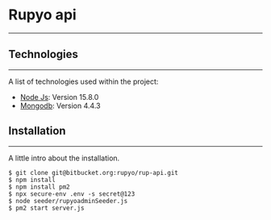 # Rupyo api
***


## Technologies
***
A list of technologies used within the project:
* [Node Js](https://nodejs.org/en/): Version 15.8.0
* [Mongodb](https://www.mongodb.com/): Version 4.4.3



## Installation
***
A little intro about the installation. 
```
$ git clone git@bitbucket.org:rupyo/rup-api.git
$ npm install
$ npm install pm2
$ npx secure-env .env -s secret@123
$ node seeder/rupyoadminSeeder.js
$ pm2 start server.js
```